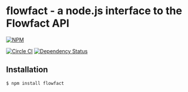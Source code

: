 # flowfact - a node.js interface to the Flowfact API


[![NPM](https://nodei.co/npm/flowfact.png?downloads=true&stars=true)](https://nodei.co/npm/flowfact/)  


[![Circle CI](https://circleci.com/gh/ctaepper/flowfact/tree/master.svg?style=svg)](https://circleci.com/gh/ctaepper/flowfact/tree/master) [![Dependency Status](https://david-dm.org/ctaepper/flowfact.svg)](https://david-dm.org/ctaepper/flowfact)

## Installation 

```bash
$ npm install flowfact
```
